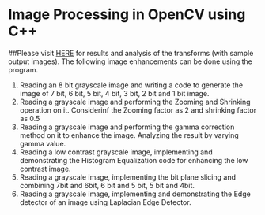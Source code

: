 # Image Processing in OpenCV using C++
##Please visit [HERE](https://drive.google.com/file/d/1BM1yOakToHtPzM7-ZmgMAEcIuYzFbk8D/view?usp=sharing) for results and analysis of the transforms (with sample output images).
The following image enhancements can be done using the program.
1. Reading an 8 bit grayscale image and writing a code to generate the image of 7 bit, 6 bit, 5
bit, 4 bit, 3 bit, 2 bit and 1 bit image.
2. Reading a grayscale image and performing the Zooming and Shrinking operation on it.
Considerinf the Zooming factor as 2 and shrinking factor as 0.5
3. Reading a grayscale image and performing the gamma correction method on it to enhance the
image. Analyzing the result by varying gamma value.
4. Reading a low contrast grayscale image, implementing and demonstrating the Histogram
Equalization code for enhancing the low contrast image.
5. Reading a grayscale image, implementing the bit plane slicing and combining 7bit and 6bit, 6
bit and 5 bit, 5 bit and 4bit.
6. Reading a grayscale image, implementing and demonstrating the Edge detector of an image
using Laplacian Edge Detector.
